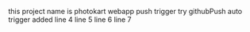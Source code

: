 this project name is photokart webapp
push trigger try
githubPush auto trigger added
line 4
line 5
line 6
line 7